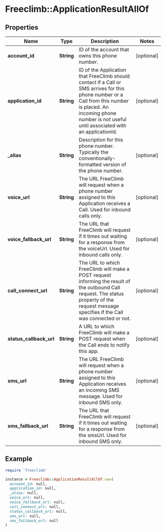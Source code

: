 # Freeclimb::ApplicationResultAllOf

## Properties

| Name | Type | Description | Notes |
| ---- | ---- | ----------- | ----- |
| **account_id** | **String** | ID of the account that owns this phone number. | [optional] |
| **application_id** | **String** | ID of the Application that FreeClimb should contact if a Call or SMS arrives for this phone number or a Call from this number is placed. An incoming phone number is not useful until associated with an applicationId. | [optional] |
| **_alias** | **String** | Description for this phone number. Typically the conventionally-formatted version of the phone number. | [optional] |
| **voice_url** | **String** | The URL FreeClimb will request when a phone number assigned to this Application receives a Call. Used for inbound calls only. | [optional] |
| **voice_fallback_url** | **String** | The URL that FreeClimb will request if it times out waiting for a response from the voiceUrl. Used for inbound calls only. | [optional] |
| **call_connect_url** | **String** | The URL to which FreeClimb will make a POST request informing the result of the outbound Call request. The status property of the request message specifies if the Call was connected or not. | [optional] |
| **status_callback_url** | **String** | A URL to which FreeClimb will make a POST request when the Call ends to notify this app. | [optional] |
| **sms_url** | **String** | The URL FreeClimb will request when a phone number assigned to this Application receives an incoming SMS message. Used for inbound SMS only. | [optional] |
| **sms_fallback_url** | **String** | The URL that FreeClimb will request if it times out waiting for a response from the smsUrl. Used for inbound SMS only. | [optional] |

## Example

```ruby
require 'freeclimb'

instance = Freeclimb::ApplicationResultAllOf.new(
  account_id: null,
  application_id: null,
  _alias: null,
  voice_url: null,
  voice_fallback_url: null,
  call_connect_url: null,
  status_callback_url: null,
  sms_url: null,
  sms_fallback_url: null
)
```

